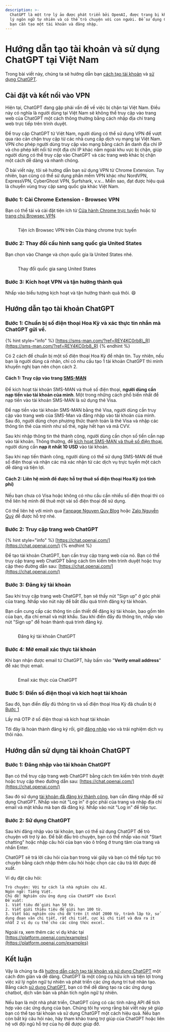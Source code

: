 ```yaml
---
description: >-
  ChatGPT là một trợ lý ảo được phát triển bởi OpenAI, được trang bị khả năng xử
  lý ngôn ngữ tự nhiên và có thể trò chuyện với con người. Để sử dụng ChatGPT,
  bạn cần tạo một tài khoản và đăng nhập.
---
```


# Hướng dẫn tạo tài khoản và sử dụng ChatGPT tại Việt Nam

Trong bài viết này, chúng ta sẽ hướng dẫn bạn [cách tạo tài khoản](huong-dan-tao-tai-khoan-va-su-dung-chatgpt-tai-viet-nam.md#huong-dan-tao-tai-khoan-chatgpt) và [sử dụng ChatGPT](huong-dan-tao-tai-khoan-va-su-dung-chatgpt-tai-viet-nam.md#huong-dan-su-dung-tai-khoan-chatgpt).

## Cài đặt và kết nối vào VPN

Hiện tại, ChatGPT đang gặp phải vấn đề về việc bị chặn tại Việt Nam. Điều này có nghĩa là người dùng tại Việt Nam sẽ không thể truy cập vào trang web của ChatGPT một cách thông thường bằng cách nhập địa chỉ trang web trực tiếp trên trình duyệt.

Để truy cập ChatGPT từ Việt Nam, người dùng có thể sử dụng VPN để vượt qua rào cản chặn truy cập từ các nhà cung cấp dịch vụ mạng tại Việt Nam. VPN cho phép người dùng truy cập vào mạng bằng cách ẩn danh địa chỉ IP và cho phép kết nối từ một địa chỉ IP khác nằm ngoài khu vực bị chặn, giúp người dùng có thể truy cập vào ChatGPT và các trang web khác bị chặn một cách dễ dàng và nhanh chóng.

Ở bài viết này, tôi sẽ hướng dẫn bạn sử dụng VPN từ Chrome Extension. Tuy nhiên, bạn cũng có thể sử dụng phần mềm VPN khác như NordVPN, ExpressVPN, CyberGhost VPN, Surfshark, v.v... Miễn sao, đạt được hiệu quả là chuyển vùng truy cập sang quốc gia khác Việt Nam.

### Bước 1: Cài Chrome Extension - Browsec VPN

Bạn có thể tải và cài đặt tiện ích từ [Cửa hành Chrome trực tuyến](https://chrome.google.com/webstore/detail/browsec-vpn-free-vpn-for/omghfjlpggmjjaagoclmmobgdodcjboh?hl=vi) hoặc từ [trang chủ Browsec VPN](https://browsec.com/en/).

<figure><img src="https://cdn-s3-001.quyit.id.vn/gitbook/blogs/prompts/chatgpt-3.png" alt=""><figcaption><p>Tiện ích Browsec VPN trên Cửa thàng chrome trực tuyến</p></figcaption></figure>

### Bước 2: Thay đổi cấu hình sang quốc gia United States

Bạn chọn vào Change và chọn quốc gia là United States nhé.

<figure><img src="https://cdn-s3-001.quyit.id.vn/gitbook/blogs/prompts/chatgpt-4.png" alt=""><figcaption><p>Thay đổi quốc gia sang United States</p></figcaption></figure>

### Bước 3: Kích hoạt VPN và tận hưởng thành quả

Nhấp vào biểu tượng kịch hoạt và tận hưởng thành quả thôi. :smile:

## Hướng dẫn tạo tài khoản ChatGPT

### Bước 1: Chuẩn bị số điện thoại Hoa Kỳ và xác thực tin nhắn mà ChatGPT gửi về.

{% hint style="info" %}
[https://sms-man.com/?ref=REY4KC0rb8\_R](https://sms-man.com/?ref=REY4KC0rb8_R)
{% endhint %}

Có 2 cách để chuẩn bị một số điện thoại Hoa Kỳ để nhận tin. Tuy nhiên, nếu bạn là người dùng cá nhân, chỉ có  nhu cầu tạo 1 tài khoản ChatGPT thì mình khuyến nghị bạn nên chọn cách 2.

#### Cách 1: Truy cập vào trang [SMS-MAN](https://sms-man.com/?ref=REY4KC0rb8_R)&#x20;

Để kích hoạt tài khoản SMS-MAN và thuê số điện thoại, **người dùng cần nạp tiền vào tài khoản của mình**. Một trong những cách phổ biến nhất để nạp tiền vào tài khoản SMS-MAN là sử dụng thẻ Visa.

Để nạp tiền vào tài khoản SMS-MAN bằng thẻ Visa, người dùng cần truy cập vào trang web của SMS-Man và đăng nhập vào tài khoản của mình. Sau đó, người dùng chọn phương thức thanh toán là thẻ Visa và nhập các thông tin thẻ của mình như số thẻ, ngày hết hạn và mã CVV.

Sau khi nhập thông tin thẻ thành công, người dùng cần chọn số tiền cần nạp vào tài khoản. Thông thường, để [kích hoạt SMS-MAN và thuê số điện thoại](https://sms-man.com/?ref=REY4KC0rb8_R), người dùng cần **nạp ít nhất 10 USD** vào tài khoản.

Sau khi nạp tiền thành công, người dùng có thể sử dụng SMS-MAN để thuê số điện thoại và nhận các mã xác nhận từ các dịch vụ trực tuyến một cách dễ dàng và tiện lợi.

#### Cách 2: Liên hệ mình để được hỗ trợ thuê số điện thoại Hoa Kỳ (có tính phí)

Nếu bạn chưa có Visa hoặc không có nhu cầu cần nhiểu số điện thoại thì có thể liên hệ mình để thuê một vài số điện thoại để sử dụng.

Có thể liên hệ với mình qua [Fanpage Nguyen Quy Blog](https://www.messenger.com/t/nhquydev.net?start=chatgpt) hoặc [Zalo Nguyễn Quý](https://zalo.me/qpcoders) để được hỗ trợ nhé.

### Bước 2: Truy cập trang web ChatGPT

{% hint style="info" %}
[https://chat.openai.com/](https://chat.openai.com/)
{% endhint %}

Để tạo tài khoản ChatGPT, bạn cần truy cập trang web của nó. Bạn có thể truy cập trang web ChatGPT bằng cách tìm kiếm trên trình duyệt hoặc truy cập theo đường dẫn sau: [https://chat.openai.com/](https://chat.openai.com/)

### Bước 3: Đăng ký tài khoản

Sau khi truy cập trang web ChatGPT, bạn sẽ thấy nút "Sign up" ở góc phải của trang. Nhấp vào nút này để bắt đầu quá trình đăng ký tài khoản.

Bạn cần cung cấp các thông tin cần thiết để đăng ký tài khoản, bao gồm tên của bạn, địa chỉ email và mật khẩu. Sau khi điền đầy đủ thông tin, nhấp vào nút "Sign up" để hoàn thành quá trình đăng ký.

<figure><img src="https://cdn-s3-001.quyit.id.vn/gitbook/blogs/prompts/chatgpt-2.png" alt=""><figcaption><p>Đăng ký tài khoản ChatGPT</p></figcaption></figure>

### Bước 4: Mở email xác thực tài khoản

Khi bạn nhận được email từ ChatGPT, hãy bấm vào "**Verify email address**" để xác thực email.&#x20;

<figure><img src="https://cdn-s3-001.quyit.id.vn/gitbook/blogs/prompts/chatgpt-1.png" alt=""><figcaption><p>Email xác thực của ChatGPT</p></figcaption></figure>

### Bước 5: Điền số điện thoại và kích hoạt tài khoản

Sau đó, bạn điền đầy đủ thông tin và số điện thoại Hoa Kỳ đã chuẩn bị ở [Bước 1](huong-dan-tao-tai-khoan-va-su-dung-chatgpt-tai-viet-nam.md#buoc-1-chuan-bi-so-dien-thoai-hoa-ky-va-xac-thuc-tin-nhan-ma-chatgpt-gui-ve.)

Lấy mã OTP ở số điện thoại và kích hoạt tài khoản

Tới đây là hoàn thành đăng ký rồi, giờ [đăng nhập](huong-dan-tao-tai-khoan-va-su-dung-chatgpt-tai-viet-nam.md#huong-dan-su-dung-tai-khoan-chatgpt) vào và trải nghiệm dịch vụ thôi nào.

## Hướng dẫn sử dụng tài khoản ChatGPT

### Bước 1: Đăng nhập vào tài khoản ChatGPT

Bạn có thể truy cập trang web ChatGPT bằng cách tìm kiếm trên trình duyệt hoặc truy cập theo đường dẫn sau: [https://chat.openai.com/](https://chat.openai.com/)

Sau đó sử dụng [tài khoản đã đăng ký thành công](huong-dan-tao-tai-khoan-va-su-dung-chatgpt-tai-viet-nam.md#huong-dan-tao-tai-khoan-chatgpt), bạn cần đăng nhập để sử dụng ChatGPT. Nhấp vào nút "Log in" ở góc phải của trang và nhập địa chỉ email và mật khẩu mà bạn đã đăng ký. Nhấp vào nút "Log in" để tiếp tục.

### Bước 2: Sử dụng ChatGPT

Sau khi đăng nhập vào tài khoản, bạn có thể sử dụng ChatGPT để trò chuyện với trợ lý ảo. Để bắt đầu trò chuyện, bạn có thể nhấp vào nút "Start chatting" hoặc nhập câu hỏi của bạn vào ô trống ở trung tâm của trang và nhấn Enter.

ChatGPT sẽ trả lời câu hỏi của bạn trong vài giây và bạn có thể tiếp tục trò chuyện bằng cách nhập thêm câu hỏi hoặc chọn các câu trả lời được đề xuất.

Ví dụ đặt câu hỏi:

```
Trò chuyện: Với tư cách là nhà nghiên cứu AI.
Ngôn ngữ: Tiếng Việt.
Chủ đề: Nghiên cứu ứng dụng của ChatGPT vào Excel
Đề xuất: 
1. Viết tiêu đề giới hạn 50 từ.
2. Viết giới thiệu tiệu đề giới hạn 100 từ.
3. Viết bài nghiên cứu chủ đề trên ít nhất 2000 từ, tránh lặp từ, sử dụng đoạn văn chi tiết, rất chi tiết, cực kì chi tiết và đưa ra ít nhất 2 ví dụ cụ thể cho các công thức excel.
```

Ngoài ra, xem thêm các ví dụ khác tại [https://platform.openai.com/examples](https://platform.openai.com/examples)

## Kết luận

Vậy là chúng ta đã [hướng dẫn cách tạo tài khoản và sử dụng ChatGPT](broken-reference) một cách đơn giản và dễ dàng. ChatGPT là một công cụ hữu ích và tiện lợi trong việc xử lý ngôn ngữ tự nhiên và phát triển các ứng dụng trí tuệ nhân tạo. Bằng cách [sử dụng ChatGPT](huong-dan-tao-tai-khoan-va-su-dung-chatgpt-tai-viet-nam.md#huong-dan-su-dung-tai-khoan-chatgpt), bạn có thể dễ dàng tạo ra các ứng dụng chatbot, dịch văn bản và phân tích ngôn ngữ tự nhiên.

Nếu bạn là một nhà phát triển, ChatGPT cũng có các tính năng API để tích hợp vào các ứng dụng của bạn. Chúng tôi hy vọng rằng bài viết này sẽ giúp bạn có thể tạo tài khoản và sử dụng ChatGPT một cách hiệu quả. Nếu bạn còn bất kỳ câu hỏi nào, hãy tham khảo trang trợ giúp của ChatGPT hoặc liên hệ với đội ngũ hỗ trợ của họ để được giúp đỡ.
